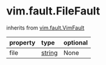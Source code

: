 vim.fault.FileFault
===================
inherits from [vim.fault.VimFault](docs/vim.fault.VimFault.md)

| property | type | optional |
|:---------|:-----|:---------|
| file | [string](string.md "string") | None |
